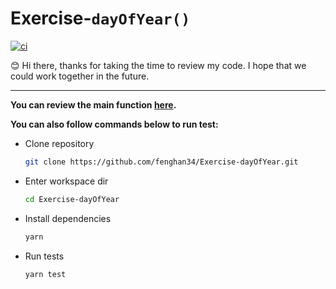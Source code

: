 # Exercise-`dayOfYear()`

[![ci](https://github.com/fenghan34/Exercise-dayOfYear/actions/workflows/ci.yaml/badge.svg?branch=main)](https://github.com/fenghan34/Exercise-dayOfYear/actions/workflows/ci.yaml)

😊 Hi there, thanks for taking the time to review my code. I hope that we could work together in the future.

---

**You can review the main function [here](https://github.com/fenghan34/Exercise-dayOfYear/blob/ba10efeafaf90a6687b7c4ddd4c197ab571fd1f7/src/day-of-year.ts#L32-L81).**

**You can also follow commands below to run test:**

- Clone repository

  ```bash
  git clone https://github.com/fenghan34/Exercise-dayOfYear.git
  ```

- Enter workspace dir

  ```bash
  cd Exercise-dayOfYear
  ```

- Install dependencies

  ```bash
  yarn
  ```

- Run tests

  ```bash
  yarn test
  ```
